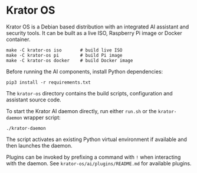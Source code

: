 # Krator OS

Krator OS is a Debian based distribution with an integrated AI assistant and
security tools. It can be built as a live ISO, Raspberry Pi image or Docker
container.

```
make -C krator-os iso       # build live ISO
make -C krator-os pi        # build Pi image
make -C krator-os docker    # build Docker image
```

Before running the AI components, install Python dependencies:

```
pip3 install -r requirements.txt
```

The `krator-os` directory contains the build scripts, configuration and
assistant source code.

To start the Krator AI daemon directly, run either `run.sh` or the
`krator-daemon` wrapper script:

```
./krator-daemon
```

The script activates an existing Python virtual environment if available and then launches the daemon.

Plugins can be invoked by prefixing a command with `!` when interacting with
the daemon. See `krator-os/ai/plugins/README.md` for available plugins.

